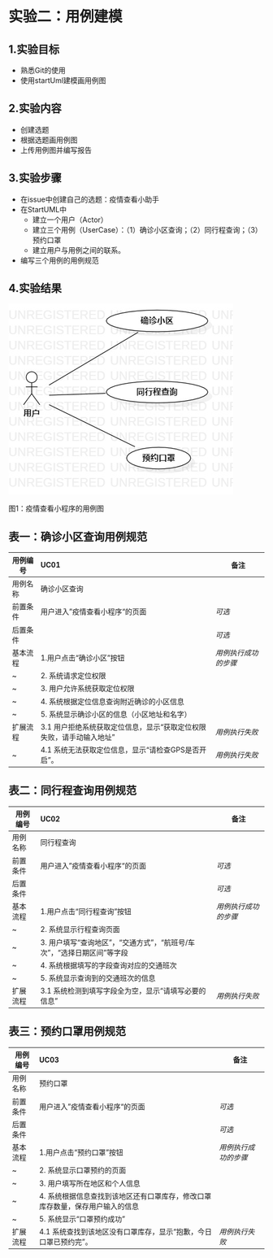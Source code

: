 # 实验二：用例建模

## 1.实验目标

- 熟悉Git的使用
- 使用startUml建模画用例图

## 2.实验内容
- 创建选题
- 根据选题画用例图
- 上传用例图并编写报告

## 3.实验步骤
- 在issue中创建自己的选题：疫情查看小助手
- 在StartUML中
  - 建立一个用户（Actor）
  - 建立三个用例（UserCase）：（1）确诊小区查询；（2）同行程查询；（3）预约口罩
  - 建立用户与用例之间的联系。
- 编写三个用例的用例规范

## 4.实验结果
![用例图](./Lab2_UseCaseDiagram.jpg)

图1：疫情查看小程序的用例图

## 表一：确诊小区查询用例规范
用例编号  | UC01 | 备注  
-|:-|-  
用例名称  | 确诊小区查询  |   
前置条件  |  用户进入”疫情查看小程序“的页面    | *可选*   
后置条件  |      | *可选*   
基本流程  |1.用户点击“确诊小区”按钮  |*用例执行成功的步骤*    
~| 2. 系统请求定位权限  |   
~| 3. 用户允许系统获取定位权限  |   
~| 4. 系统根据定位信息查询附近确诊的小区信息  |   
~| 5. 系统显示确诊小区的信息（小区地址和名字）  |  
扩展流程  | 3.1 用户拒绝系统获取定位信息，显示“获取定位权限失败，请手动输入地址” |*用例执行失败*    
~| 4.1 系统无法获取定位信息，显示“请检查GPS是否开启”。 |*用例执行失败*    
## 表二：同行程查询用例规范
用例编号  | UC02 | 备注  
-|:-|-  
用例名称  | 同行程查询  |   
前置条件  | 用户进入”疫情查看小程序“的页面   | *可选*   
后置条件  |      | *可选*   
基本流程  |1.用户点击“同行程查询”按钮  |*用例执行成功的步骤*    
~| 2. 系统显示行程查询页面  |   
~| 3. 用户填写“查询地区”，“交通方式”，“航班号/车次”，“选择日期区间”等字段 |   
~| 4. 系统根据填写的字段查询对应的交通班次  |   
~| 5. 系统显示查询到的交通班次的信息  |  
扩展流程  | 3.1 系统检测到填写字段全为空，显示“请填写必要的信息” |*用例执行失败*    
## 表三：预约口罩用例规范
用例编号  | UC03 | 备注  
-|:-|-  
用例名称  | 预约口罩  |   
前置条件  |  用户进入”疫情查看小程序“的页面    | *可选*   
后置条件  |      | *可选*   
基本流程  |1.用户点击“预约口罩”按钮  |*用例执行成功的步骤*    
~| 2. 系统显示口罩预约的页面  |   
~| 3. 用户填写所在地区和个人信息  |   
~| 4. 系统根据信息查找到该地区还有口罩库存，修改口罩库存数量，保存用户输入的信息  |   
~| 5. 系统显示“口罩预约成功”  |  
扩展流程  | 4.1 系统查找到该地区没有口罩库存，显示“抱歉，今日口罩已预约完”。 |*用例执行失败*    
